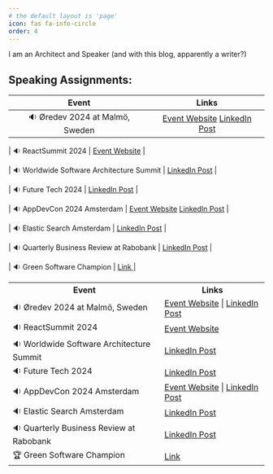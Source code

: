 ```yaml
---
# the default layout is 'page'
icon: fas fa-info-circle
order: 4
---
```



I am an Architect and Speaker (and with this blog, apparently a writer?)

## Speaking Assignments:

|                   Event                |            Links         |  
| :--------: | :---:|  
| 🔉  Øredev 2024 at Malmö, Sweden       |   <a href="https://oredev.org/line-up?tags=Leadership-MGMT" target="_blank"> Event Website</a>  <a href="https://www.linkedin.com/feed/update/urn:li:activity:7262374030895202304/" target="_blank">LinkedIn Post</a>                        |

| 🔉 ReactSummit 2024 | <a href="https://portal.gitnation.org/person/saravanan_nagarajan/" target="_blank">Event Website</a> |

| 🔉 Worldwide Software Architecture Summit | <a href="https://www.linkedin.com/feed/update/urn:li:activity:7197241955792076801/" target="_blank">LinkedIn Post</a> |

| 🔉 Future Tech 2024 | <a href="https://www.linkedin.com/feed/update/urn:li:activity:7188076562708148224/" target="_blank">LinkedIn Post</a> |

| 🔉 AppDevCon 2024 Amsterdam | <a href="https://appdevcon.nl/speaker/saravanan-k-nagarajan/" target="_blank">Event Website</a> <a href="https://www.linkedin.com/feed/update/urn:li:activity:7176178016757125122/" target="_blank">LinkedIn Post</a> |

| 🔉 Elastic Search Amsterdam | <a href="https://www.linkedin.com/feed/update/urn:li:activity:7141110513299550208/" target="_blank">LinkedIn Post</a> |

| 🔉 Quarterly Business Review at Rabobank | <a href="https://www.linkedin.com/feed/update/urn:li:activity:7114896865770229760/" target="_blank">LinkedIn Post</a> | 

| 🔉 Green Software Champion | <a href="https://champions.greensoftware.foundation/champions/saravanan-nagarajan/" target="_blank"> Link </a> |

<table>
  <tr>
    <th>Event</th>
    <th>Links</th>
  </tr>
  <tr>
    <td> 🔉  Øredev 2024 at Malmö, Sweden</td>
    <td><a href="https://oredev.org/line-up?tags=Leadership-MGMT" target="_blank"> Event Website</a> |  <a href="https://www.linkedin.com/feed/update/urn:li:activity:7262374030895202304/" target="_blank">LinkedIn Post</a> </td>
  </tr>
  <tr>
    <td>🔉 ReactSummit 2024</td>
    <td><a href="https://portal.gitnation.org/person/saravanan_nagarajan/" target="_blank">Event Website</a></td>
  </tr>
    <tr>
    <td>🔉 Worldwide Software Architecture Summit </td>
    <td><a href="https://www.linkedin.com/feed/update/urn:li:activity:7197241955792076801/" target="_blank">LinkedIn Post</a></td>
  </tr>
  <tr>
    <td>🔉 Future Tech 2024</td>
    <td><a href="https://www.linkedin.com/feed/update/urn:li:activity:7188076562708148224/" target="_blank">LinkedIn Post</a></td>
  </tr>
    <tr>
    <td>🔉 AppDevCon 2024 Amsterdam</td>
    <td><a href="https://appdevcon.nl/speaker/saravanan-k-nagarajan/" target="_blank">Event Website</a> | <a href="https://www.linkedin.com/feed/update/urn:li:activity:7176178016757125122/" target="_blank">LinkedIn Post</a></td>
  </tr>
    <tr>
    <td>🔉 Elastic Search Amsterdam </td>
    <td><a href="https://www.linkedin.com/feed/update/urn:li:activity:7141110513299550208/" target="_blank">LinkedIn Post</a></td>
  </tr>
    <tr>
    <td>🔉 Quarterly Business Review at Rabobank</td>
    <td><a href="https://www.linkedin.com/feed/update/urn:li:activity:7114896865770229760/" target="_blank">LinkedIn Post</a> </td>
  </tr>
    <tr>
    <td>🏆 Green Software Champion</td>
    <td><a href="https://champions.greensoftware.foundation/champions/saravanan-nagarajan/" target="_blank"> Link </a></td>
  </tr>
</table>


